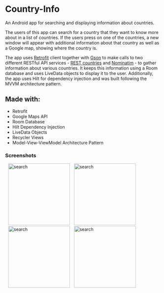 # Country-Info

An Android app for searching and displaying information about countries.

The users of this app can search for a country that they want to know
more about in a list of countries. If the users press on one of the
countries, a new window will appear with additional information about
that country as well as a Google map, showing where the country is.

The app uses [Retrofit](https://square.github.io/retrofit/) client
together with [Gson](https://github.com/google/gson) to make calls to
two different RESTful API services -
[REST countries](https://restcountries.eu/) and
[Nominatim](https://nominatim.openstreetmap.org/) - to gather
information about various countries. It keeps this information using a
Room database and uses LiveData objects to display it to the user.
Additionally, the app uses Hilt for dependency injection and was built
following the MVVM architecture pattern.

## Made with:
* Retrofit
* Google Maps API
* Room Database
* Hilt Dependency Injection
* LiveData Objects
* Recycler Views
* Model-View-ViewModel Architecture Pattern


### Screenshots

  <p align="left">
    <img src="../assets/ListView.jpg" alt="search" width="200" style="padding-left: 10px"/>
    <img src="../assets/search.jpg" alt="search" width="200" style="padding-left: 10px"/>
    <img src="../assets/UKInfo.jpg" alt="search" width="200" style="padding-left: 10px"/>
    <img src="../assets/AndorraInfo.jpg" alt="search" width="200" style="padding-left: 10px"/>
  </p>
